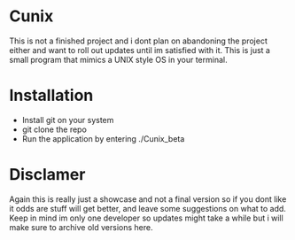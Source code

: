 # Cunix

This is not a finished project and i dont plan on abandoning the project either and want to roll out updates until im satisfied with it. This is just a small program that mimics a UNIX style OS in your terminal.

# Installation 
- Install git on your system
- git clone the repo
- Run the application by entering ./Cunix_beta

# Disclamer 

Again this is really just a showcase and not a final version so if you dont like it odds are stuff will get better, and leave some suggestions on what to add. Keep in mind im only one developer so updates might take a while but i will make sure to archive old versions here.
 
